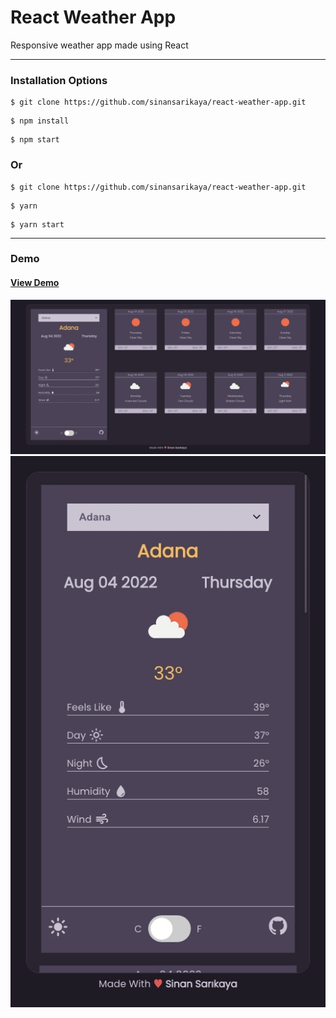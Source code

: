 # React Weather App

<!-- ![GitHub last commit](https://img.shields.io/github/last-commit/sinansarikaya/react-weather-app?style=flat-square) -->

Responsive weather app made using React

<hr />

### Installation Options

```
$ git clone https://github.com/sinansarikaya/react-weather-app.git
```

```
$ npm install
```

```
$ npm start
```

### Or

```
$ git clone https://github.com/sinansarikaya/react-weather-app.git
```

```
$ yarn
```

```
$ yarn start
```

<hr />

### Demo

#### [View Demo](https://sinan-react-weather-app.netlify.app/)

![Demo](./src/assets/desktop-design.gif)
![Mobile Demo](./src/assets/mobile-design.gif)
